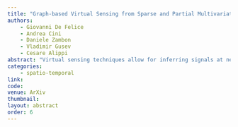 ```yaml
---
title: "Graph-based Virtual Sensing from Sparse and Partial Multivariate Observation"
authors:
    - Giovanni De Felice
    - Andrea Cini
    - Daniele Zambon
    - Vladimir Gusev
    - Cesare Alippi
abstract: "Virtual sensing techniques allow for inferring signals at new unmonitored locations by exploiting available spatio-temporal measurements coming from physical sensors at different locations. However, as the sensor coverage becomes sparse due to costs or other constraints, physical proximity cannot be used to support interpolation.  In this paper, we overcome this challenge by leveraging dependencies between the target variable and a set of correlated variables (covariates) that can frequently be associated with each location of interest. From this viewpoint, covariates provide partial observability, and the problem consists of inferring values for unobserved channels by exploiting observations at other locations to learn how such variables can correlate. To tackle this problem, we design a novel graph deep learning framework operating on a nested graph structure, which is used to learn dependencies between variables as well as locations. The proposed architecture, named Graph-graph Network (GgNet), relies on propagating information over such nested graph structure. GgNet is extensively evaluated under different virtual sensing scenarios, demonstrating higher reconstruction accuracy compared to the state-of-the-art."
categories:
    - spatio-temporal
link: 
code: 
venue: ArXiv
thumbnail: 
layout: abstract
order: 6
---
```

